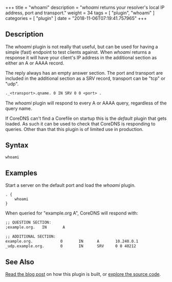 +++
title = "whoami"
description = "*whoami* returns your resolver's local IP address, port and transport."
weight = 34
tags = [ "plugin", "whoami" ]
categories = [ "plugin" ]
date = "2018-11-06T07:19:41.757965"
+++

## Description

The *whoami* plugin is not really that useful, but can be used for having a simple (fast) endpoint
to test clients against. When *whoami* returns a response it will have your client's IP address in
the additional section as either an A or AAAA record.

The reply always has an empty answer section. The port and transport are included in the additional
section as a SRV record, transport can be "tcp" or "udp".

~~~ txt
._<transport>.qname. 0 IN SRV 0 0 <port> .
~~~

The *whoami* plugin will respond to every A or AAAA query, regardless of the query name.

If CoreDNS can't find a Corefile on startup this is the _default_ plugin that gets loaded. As such
it can be used to check that CoreDNS is responding to queries. Other than that this plugin is of
limited use in production.

## Syntax

~~~ txt
whoami
~~~

## Examples

Start a server on the default port and load the *whoami* plugin.

~~~ corefile
. {
    whoami
}
~~~

When queried for "example.org A", CoreDNS will respond with:

~~~ txt
;; QUESTION SECTION:
;example.org.   IN       A

;; ADDITIONAL SECTION:
example.org.            0       IN      A       10.240.0.1
_udp.example.org.       0       IN      SRV     0 0 40212
~~~

## See Also

[Read the blog post][blog] on how this plugin is built, or [explore the source code][code].

[blog]: https://coredns.io/2017/03/01/how-to-add-plugins-to-coredns/
[code]: https://github.com/coredns/coredns/blob/master/plugin/whoami/
